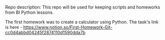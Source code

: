 Repo description: This repo will be used for keeping scripts and homeworks from BI Python lessons.

The first homework was to create a calculator using Python. 
The task's link is here - https://www.notion.so/First-Homework-Git-cc0d4abbd04245f2874110d1590dda7b
